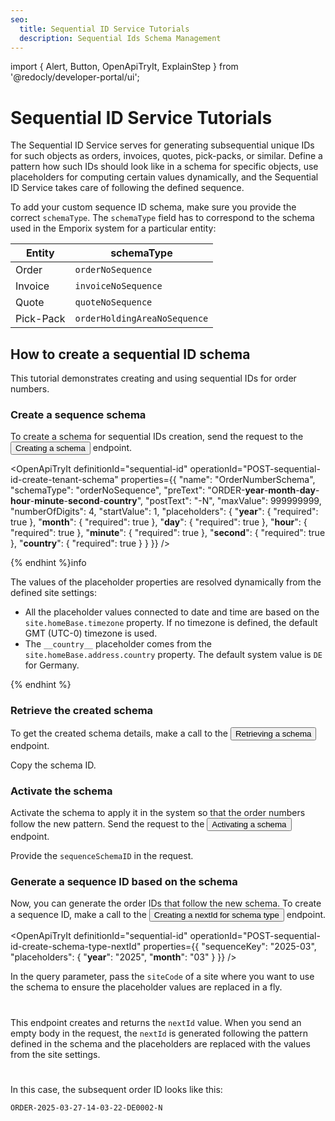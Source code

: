 ```yaml
---
seo:
  title: Sequential ID Service Tutorials
  description: Sequential Ids Schema Management
---
```


import {
  Alert,
  Button,
  OpenApiTryIt,
  ExplainStep
 } from '@redocly/developer-portal/ui';

# Sequential ID Service Tutorials

The Sequential ID Service serves for generating subsequential unique IDs for such objects as orders, invoices, quotes, pick-packs, or similar. 
Define a pattern how such IDs should look like in a schema for specific objects, use placeholders for computing certain values dynamically, and the Sequential ID Service takes care of following the defined sequence.

To add your custom sequence ID schema, make sure you provide the correct `schemaType`. The `schemaType` field has to correspond to the schema used in the Emporix system for a particular entity:

|Entity| schemaType|
|---|---|
|Order|`orderNoSequence`|
|Invoice|`invoiceNoSequence`|
|Quote|`quoteNoSequence`|
|Pick-Pack|`orderHoldingAreaNoSequence`|


## How to create a sequential ID schema

This tutorial demonstrates creating and using sequential IDs for order numbers.

### Create a sequence schema

To create a schema for sequential IDs creation, send the request to the <nobr><Button to="/openapi/sequential-id/#operation/POST-sequential-id-create-tenant-schema" size="small">Creating a schema</Button></nobr> endpoint.

<OpenApiTryIt
  definitionId="sequential-id"
  operationId="POST-sequential-id-create-tenant-schema"
  properties={{
    "name": "OrderNumberSchema",
    "schemaType": "orderNoSequence",
    "preText": "ORDER-__year__-__month__-__day__-__hour__-__minute__-__second__-__country__",
    "postText": "-N",
    "maxValue": 999999999,
    "numberOfDigits": 4,
    "startValue": 1,
    "placeholders": {
        "__year__": {
            "required": true
        },
        "__month__": {
            "required": true
        },
        "__day__": {
            "required": true
        },
        "__hour__": {
            "required": true
        },
        "__minute__": {
            "required": true
        },
        "__second__": {
            "required": true
        },
        "__country__": {
            "required": true
        }
    }
  }}
  />

{% endhint %}info

The values of the placeholder properties are resolved dynamically from the defined site settings: 
* All the placeholder values connected to date and time are based on the `site.homeBase.timezone` property. If no timezone is defined, the default GMT (UTC-0) timezone is used. 
* The `__country__` placeholder comes from the `site.homeBase.address.country` property. The default system value is `DE` for Germany.

{% endhint %}

### Retrieve the created schema

To get the created schema details, make a call to the <nobr><Button to="/openapi/sequential-id/#operation/GET-sequential-id-retrieve-schema" size="small">Retrieving a schema</Button></nobr> endpoint.

<OpenApiTryIt
  definitionId="sequential-id"
  operationId="GET-sequential-id-retrieve-schema"
/>

Copy the schema ID.

### Activate the schema

Activate the schema to apply it in the system so that the order numbers follow the new pattern. Send the request to the <nobr><Button to="/openapi/sequential-id/#operation/POST-sequential-id-activate-schema" size="small">Activating a schema</Button></nobr> endpoint.

<OpenApiTryIt
  definitionId="sequential-id"
  operationId="POST-sequential-id-activate-schema"
/>

Provide the `sequenceSchemaID` in the request.

### Generate a sequence ID based on the schema

Now, you can generate the order IDs that follow the new schema. To create a sequence ID, make a call to the <nobr><Button to="/openapi/sequential-id/#operation/POST-sequential-id-create-schema-type-nextId" size="small">Creating a nextId for schema type</Button></nobr> endpoint.

<OpenApiTryIt
  definitionId="sequential-id"
  operationId="POST-sequential-id-create-schema-type-nextId"
  properties={{
    "sequenceKey": "2025-03",
    "placeholders": {
      "__year__": "2025",
      "__month__": "03"
  }
  }}
/>

In the query parameter, pass the `siteCode` of a site where you want to use the schema to ensure the placeholder values are replaced in a fly.

#
This endpoint creates and returns the `nextId` value. When you send an empty body in the request, the `nextId` is generated following the pattern defined in the schema and the placeholders are replaced with the values from the site settings. 

#
In this case, the subsequent order ID looks like this: 

```
ORDER-2025-03-27-14-03-22-DE0002-N
```



